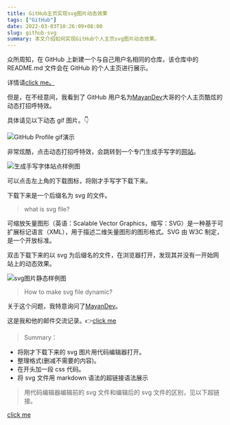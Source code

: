 ```yaml
---
title: GitHub主页实现svg图片动态效果
tags: ["GitHub"]
date: 2022-03-03T10:26:09+08:00
slug: github-svg
summary: 本文介绍如何实现GitHub个人主页svg图片动态效果。
---
```


众所周知，在 GitHub 上新建一个与自己用户名相同的仓库，该仓库中的 README.md 文件会在 GitHub 的个人主页进行展示。

详情请[click me。](https://docs.github.com/cn/account-and-profile/setting-up-and-managing-your-github-profile/customizing-your-profile/managing-your-profile-readme)

但是，在不经意间，我看到了 GitHub 用户名为[MayanDev](https://github.com/Mayandev)大哥的个人主页酷炫的动态打招呼特效。

具体请见以下动态 gif 图片。👇

![GitHub Profile gif演示](https://cdn.gujiakai.top/image/blog/202204041324626.gif)

非常炫酷，点击动态打招呼特效，会跳转到一个专门生成手写字的[网站](https://www.calligrapher.ai/)。

![生成手写字体站点样例图](https://cdn.gujiakai.top/image/blog/202204041324842.gif)

可以点击左上角的下载图标，将刚才手写字下载下来。

下载下来是一个后缀名为 svg 的文件。

> what is svg file?

可缩放矢量图形（英语：Scalable Vector Graphics，缩写：SVG）是一种基于可扩展标记语言（XML），用于描述二维矢量图形的图形格式。SVG 由 W3C 制定，是一个开放标准。

双击下载下来的以 svg 为后缀名的文件，在浏览器打开，发现其并没有一开始网站上的动态效果。

![svg图片静态样例图](https://cdn.gujiakai.top/image/blog/202204041324404.png)

> How to make svg file dynamic?

关于这个问题，我特意询问了[MayanDev](https://github.com/Mayandev)。

这是我和他的邮件交流记录。👉[click me](https://static.gujiakai.top/static/blog/pdf/github-email.pdf)

> Summary：

- 将刚才下载下来的 svg 图片用代码编辑器打开。
- 整理格式(删减不需要的内容)。
- 在开头加一段 css 代码。
- 将 svg 文件用 markdown 语法的超链接语法展示

> 用代码编辑器编辑前的 svg 文件和编辑后的 svg 文件的区别，见以下超链接。

[click me](https://github.com/real-jiakai/real-jiakai/commit/bc3ff7305807b7e4e064e9207e3775ace5ad80d8?diff=split)
